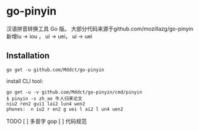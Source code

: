 go-pinyin
=========

汉语拼音转换工具 Go 版。 大部分代码来源于github.com/mozillazg/go-pinyin
新增iu -> iou ， ui -> uei， ui -> uei

Installation
------------

```
go get -u github.com/Mddct/go-pinyin
```

install CLI tool:

```
go get -u -v github.com/Mddct/go-pinyin/cmd/pinyin
$ pinyin -s zh_ao 牛人归来论文
niu2 ren2 gui1 lai2 lun4 wen2
phones:  n iu2 r en2 g uei l ai2 l un4 uen2
```

TODO
[ ] 多音字 gop
[ ] 代码规范

